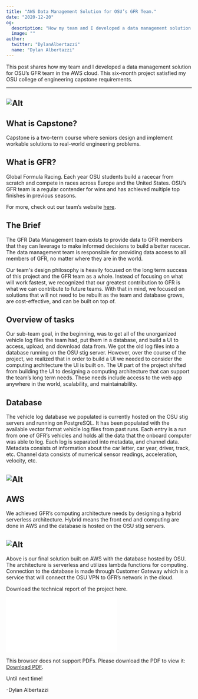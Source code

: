 ```yaml
---
title: "AWS Data Management Solution for OSU’s GFR Team."
date: "2020-12-20"
og:
  description: "How my team and I developed a data management solution for OSU’s GFR team in the AWS cloud."
  image: ""
author:
  twitter: "DylanAlbertazzi"
  name: "Dylan Albertazzi"
---
```


This post shares how my team and I developed a data management solution for OSU’s GFR team in the AWS cloud. This six-month project satisfied my OSU college of engineering capstone requirements.

---

## ![Alt](https://www.global-formula-racing.com/wp-content/uploads/2016/01/Poster-Final.jpg)

## What is Capstone?

Capstone is a two-term course where seniors design and implement workable solutions to real-world engineering problems.

## What is GFR?

Global Formula Racing. Each year OSU students build a racecar from scratch and compete in races across Europe and the United States. OSU’s GFR team is a regular contender for wins and has achieved multiple top finishes in previous seasons.

For more, check out our team’s website [here](https://www.global-formula-racing.com/en/).

## The Brief

The GFR Data Management team exists to provide data to GFR members that they can leverage to make informed decisions to build a better racecar. The data management team is responsible for providing data access to all members of GFR, no matter where they are in the world.

Our team's design philosophy is heavily focused on the long term success of this project and the GFR team as a whole. Instead of focusing on what will work fastest, we recognized that our greatest contribution to GFR is what we can contribute to future teams. With that in mind, we focused on solutions that will not need to be rebuilt as the team and database grows, are cost-effective, and can be built on top of.

## Overview of tasks

Our sub-team goal, in the beginning, was to get all of the unorganized vehicle log files the team had, put them in a database, and build a UI to access, upload, and download data from. We got the old log files into a database running on the OSU stig server. However, over the course of the project, we realized that in order to build a UI we needed to consider the computing architecture the UI is built on. The UI part of the project shifted from building the UI to designing a computing architecture that can support the team’s long term needs. These needs include access to the web app anywhere in the world, scalability, and maintainability.

## Database

The vehicle log database we populated is currently hosted on the OSU stig servers and running on PostgreSQL. It has been populated with the available vector format vehicle log files from past runs. Each entry is a run from one of GFR’s vehicles and holds all the data that the onboard computer was able to log. Each log is separated into metadata, and channel data. Metadata consists of information about the car letter, car year, driver, track, etc. Channel data consists of numerical sensor readings, acceleration, velocity, etc.

## ![Alt](https://i.imgur.com/tdn6DsC.jpg)

## AWS

We achieved GFR’s computing architecture needs by designing a hybrid serverless architecture. Hybrid means the front end and computing are done in AWS and the database is hosted on the OSU stig servers.

## ![Alt](https://i.imgur.com/YQcDwI8.png)

Above is our final solution built on AWS with the database hosted by OSU. The architecture is serverless and utilizes lambda functions for computing. Connection to the database is made through Customer Gateway which is a service that will connect the OSU VPN to GFR’s network in the cloud.

Download the technical report of the project here.

<object data="/images/OSU-Capstone-Technical-Report-Albertazzi-Dylan.pdf" type="application/pdf" width="700px" height="700px">
    <embed src="/images/OSU-Capstone-Technical-Report-Albertazzi-Dylan.pdf">
        <p>This browser does not support PDFs. Please download the PDF to view it: <a href="/images/OSU-Capstone-Technical-Report-Albertazzi-Dylan.pdf">Download PDF</a>.</p>
    </embed>
</object>

Until next time!

-Dylan Albertazzi
